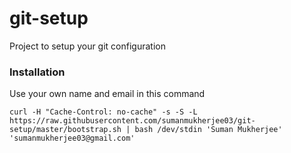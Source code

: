 # git-setup

Project to setup your git configuration

### Installation

Use your own name and email in this command

`curl -H "Cache-Control: no-cache" -s -S -L https://raw.githubusercontent.com/sumanmukherjee03/git-setup/master/bootstrap.sh | bash /dev/stdin 'Suman Mukherjee' 'sumanmukherjee03@gmail.com'`
